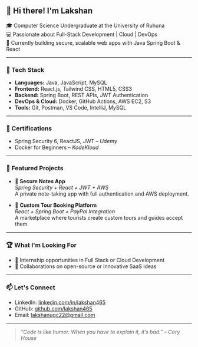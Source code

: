## 👋 Hi there! I'm Lakshan

🎓 Computer Science Undergraduate at the University of Ruhuna  
💻 Passionate about Full-Stack Development | Cloud | DevOps  
📍 Currently building secure, scalable web apps with Java Spring Boot & React

---

### 🚀 Tech Stack
- **Languages:** Java, JavaScript, MySQL
- **Frontend:** React.js, Tailwind CSS, HTML5, CSS3
- **Backend:** Spring Boot, REST APIs, JWT Authentication
- **DevOps & Cloud:** Docker, GitHub Actions, AWS EC2, S3
- **Tools:** Git, Postman, VS Code, IntelliJ, MySQL

---

### 📘 Certifications
- Spring Security 6, ReactJS, JWT – *Udemy*
- Docker for Beginners – *KodeKloud*

---

### 📌 Featured Projects
- 🔐 **Secure Notes App**  
  *Spring Security + React + JWT + AWS*  
  A private note-taking app with full authentication and AWS deployment.

- 🧭 **Custom Tour Booking Platform**  
  *React + Spring Boot + PayPal Integration*  
  A marketplace where tourists create custom tours and guides accept them.

---

### 🏆 What I'm Looking For
- 🌱 Internship opportunities in Full Stack or Cloud Development
- 👯 Collaborations on open-source or innovative SaaS ideas

---

### 📫 Let's Connect
- LinkedIn: [linkedin.com/in/lakshan465](linkedin.com/in/lakshan2513)
- GitHub: [github.com/lakshan465](https://github.com/lakshan465)
- Email: lakshanugc22@gmail.com

---

> *"Code is like humor. When you have to explain it, it’s bad." – Cory House*


